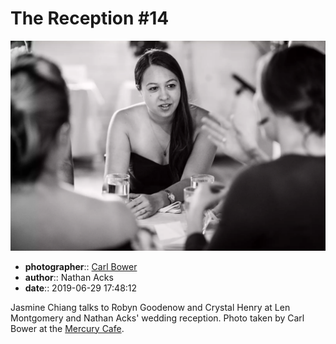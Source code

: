 # The Reception \#14

![Jasmine Chiang talks to Robyn Goodenow and Crystal Henry](assets/2019-06-29-set-3-the-reception-14.webp)

* **photographer**:: [Carl Bower](https://carlbowerphotos.com)
* **author**:: Nathan Acks
* **date**:: 2019-06-29 17:48:12

Jasmine Chiang talks to Robyn Goodenow and Crystal Henry at Len Montgomery and Nathan Acks' wedding reception. Photo taken by Carl Bower at the [Mercury Cafe](http://mercurycafe.com).
